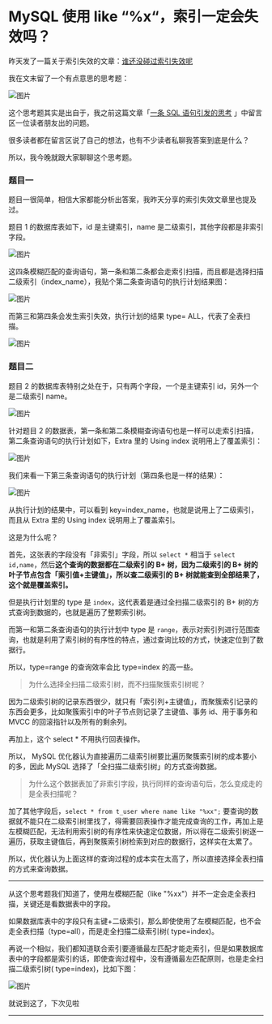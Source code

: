 # MySQL 使用 like “%x“，索引一定会失效吗？

昨天发了一篇关于索引失效的文章：[谁还没碰过索引失效呢](http://mp.weixin.qq.com/s?__biz=MzUxODAzNDg4NQ==&mid=2247503394&idx=1&sn=6e5b7b2c9bd9002a4b2dfa69273069b3&chksm=f98d8a88cefa039e726f1196ba14210ddbe49b5fcbb6da620778a7497fa25404433ef0b76268&scene=21#wechat_redirect)

我在文末留了一个有点意思的思考题：

![图片](https://monster-note.oss-cn-hangzhou.aliyuncs.com/img/sql/mysql/202307041525215.png)

这个思考题其实是出自于，我之前这篇文章「[一条 SQL 语句引发的思考](http://mp.weixin.qq.com/s?__biz=MzUxODAzNDg4NQ==&mid=2247495686&idx=2&sn=dfa18870d8cd2f430f893d402b9f4e54&chksm=f98db4accefa3dba680c1b343700ef87d184c45d4d7739bb0263cece3c1b21d0ca5f875736f6&scene=21#wechat_redirect)
」中留言区一位读者朋友出的问题。

很多读者都在留言区说了自己的想法，也有不少读者私聊我答案到底是什么？

所以，我今晚就跟大家聊聊这个思考题。

### 题目一

题目一很简单，相信大家都能分析出答案，我昨天分享的索引失效文章里也提及过。

题目 1 的数据库表如下，id 是主键索引，name 是二级索引，其他字段都是非索引字段。

![图片](https://monster-note.oss-cn-hangzhou.aliyuncs.com/img/sql/mysql/202307041525860.png)

这四条模糊匹配的查询语句，第一条和第二条都会走索引扫描，而且都是选择扫描二级索引（index_name），我贴个第二条查询语句的执行计划结果图：

![图片](https://monster-note.oss-cn-hangzhou.aliyuncs.com/img/sql/mysql/202307041525735.png)

而第三和第四条会发生索引失效，执行计划的结果 type= ALL，代表了全表扫描。

![图片](https://monster-note.oss-cn-hangzhou.aliyuncs.com/img/sql/mysql/202307041525327.png)

### 题目二

题目 2 的数据库表特别之处在于，只有两个字段，一个是主键索引 id，另外一个是二级索引 name。

![图片](https://monster-note.oss-cn-hangzhou.aliyuncs.com/img/sql/mysql/202307041525584.png)

针对题目 2 的数据表，第一条和第二条模糊查询语句也是一样可以走索引扫描，第二条查询语句的执行计划如下，Extra 里的 Using index
说明用上了覆盖索引：

![图片](https://monster-note.oss-cn-hangzhou.aliyuncs.com/img/sql/mysql/202307041525445.png)

我们来看一下第三条查询语句的执行计划（第四条也是一样的结果）：

![图片](https://monster-note.oss-cn-hangzhou.aliyuncs.com/img/sql/mysql/202307041526018.png)

从执行计划的结果中，可以看到 key=index_name，也就是说用上了二级索引，而且从 Extra 里的 Using index 说明用上了覆盖索引。

这是为什么呢？

首先，这张表的字段没有「非索引」字段，所以 `select *` 相当于 `select id,name`，然后**这个查询的数据都在二级索引的 B+
树，因为二级索引的 B+ 树的叶子节点包含「索引值+主键值」，所以查二级索引的 B+ 树就能查到全部结果了，这个就是覆盖索引。**

但是执行计划里的 type 是 `index`，这代表着是通过全扫描二级索引的 B+ 树的方式查询到数据的，也就是遍历了整颗索引树。

而第一和第二条查询语句的执行计划中 type 是 `range`，表示对索引列进行范围查询，也就是利用了索引树的有序性的特点，通过查询比较的方式，快速定位到了数据行。

所以，type=range 的查询效率会比 type=index 的高一些。

> 为什么选择全扫描二级索引树，而不扫描聚簇索引树呢？

因为二级索引树的记录东西很少，就只有「索引列+主键值」，而聚簇索引记录的东西会更多，比如聚簇索引中的叶子节点则记录了主键值、事务
id、用于事务和 MVCC 的回滚指针以及所有的剩余列。

再加上，这个 select * 不用执行回表操作。

所以， MySQL 优化器认为直接遍历二级索引树要比遍历聚簇索引树的成本要小的多，因此 MySQL 选择了「全扫描二级索引树」的方式查询数据。

> 为什么这个数据表加了非索引字段，执行同样的查询语句后，怎么变成走的是全表扫描呢？

加了其他字段后，`select * from t_user where name like "%xx";`
要查询的数据就不能只在二级索引树里找了，得需要回表操作才能完成查询的工作，再加上是左模糊匹配，无法利用索引树的有序性来快速定位数据，所以得在二级索引树逐一遍历，获取主键值后，再到聚簇索引树检索到对应的数据行，这样实在太累了。

所以，优化器认为上面这样的查询过程的成本实在太高了，所以直接选择全表扫描的方式来查询数据。

------

从这个思考题我们知道了，使用左模糊匹配（like "%xx"）并不一定会走全表扫描，关键还是看数据表中的字段。

如果数据库表中的字段只有主键+二级索引，那么即使使用了左模糊匹配，也不会走全表扫描（type=all），而是走全扫描二级索引树(
type=index)。

再说一个相似，我们都知道联合索引要遵循最左匹配才能走索引，但是如果数据库表中的字段都是索引的话，即使查询过程中，没有遵循最左匹配原则，也是走全扫描二级索引树(
type=index)，比如下图：

![图片](https://monster-note.oss-cn-hangzhou.aliyuncs.com/img/sql/mysql/202307041526036.png)

就说到这了，下次见啦

----


